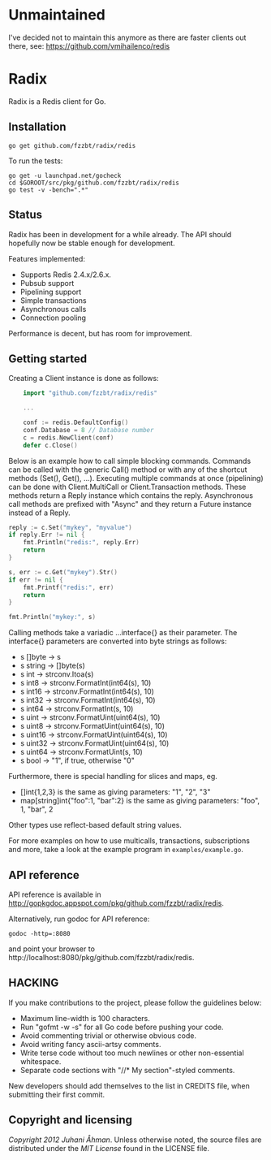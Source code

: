 Unmaintained
============
I've decided not to maintain this anymore as there are faster clients out there,
see: https://github.com/vmihailenco/redis


Radix
=====

Radix is a Redis client for Go.


## Installation

    go get github.com/fzzbt/radix/redis

To run the tests:

    go get -u launchpad.net/gocheck
    cd $GOROOT/src/pkg/github.com/fzzbt/radix/redis
    go test -v -bench=".*"


## Status

Radix has been in development for a while already.
The API should hopefully now be stable enough for development.

Features implemented:

* Supports Redis 2.4.x/2.6.x.
* Pubsub support
* Pipelining support
* Simple transactions
* Asynchronous calls
* Connection pooling

Performance is decent, but has room for improvement.

## Getting started

Creating a Client instance is done as follows:

```go
	import "github.com/fzzbt/radix/redis"

	...

	conf := redis.DefaultConfig()
	conf.Database = 8 // Database number 
	c = redis.NewClient(conf)
	defer c.Close()
```

Below is an example how to call simple blocking commands.
Commands can be called with the generic Call() method or with any of the shortcut methods (Set(), Get(), ...).
Executing multiple commands at once (pipelining) can be done with Client.MultiCall or 
Client.Transaction methods. These methods return a Reply instance which contains the reply. 
Asynchronous call methods are prefixed with "Async" and they return a Future instance 
instead of a Reply.

```go
reply := c.Set("mykey", "myvalue")
if reply.Err != nil {
	fmt.Println("redis:", reply.Err)
	return
}

s, err := c.Get("mykey").Str()
if err != nil {
	fmt.Printf("redis:", err)
	return
}

fmt.Println("mykey:", s)
```

Calling methods take a variadic ...interface{} as their parameter.
The interface{} parameters are converted into byte strings as follows:

* s []byte -> s
* s string -> []byte(s)
* s int -> strconv.Itoa(s)
* s int8 -> strconv.FormatInt(int64(s), 10)
* s int16 -> strconv.FormatInt(int64(s), 10)
* s int32 -> strconv.FormatInt(int64(s), 10)
* s int64 -> strconv.FormatInt(s, 10)
* s uint -> strconv.FormatUint(uint64(s), 10)
* s uint8 -> strconv.FormatUint(uint64(s), 10)
* s uint16 -> strconv.FormatUint(uint64(s), 10)
* s uint32 -> strconv.FormatUint(uint64(s), 10)
* s uint64 -> strconv.FormatUint(s, 10)
* s bool -> "1", if true, otherwise "0"

Furthermore, there is special handling for slices and maps, eg.

* []int{1,2,3} is the same as giving parameters: "1", "2", "3"
* map[string]int{"foo":1, "bar":2} is the same as giving parameters: "foo", 1, "bar", 2

Other types use reflect-based default string values.

For more examples on how to use multicalls, transactions, subscriptions and more,
take a look at the example program in `examples/example.go`.

## API reference

API reference is available in http://gopkgdoc.appspot.com/pkg/github.com/fzzbt/radix/redis.

Alternatively, run godoc for API reference:

	godoc -http=:8080

and point your browser to http://localhost:8080/pkg/github.com/fzzbt/radix/redis.


## HACKING

If you make contributions to the project, please follow the guidelines below:

*  Maximum line-width is 100 characters.
*  Run "gofmt -w -s" for all Go code before pushing your code. 
*  Avoid commenting trivial or otherwise obvious code.
*  Avoid writing fancy ascii-artsy comments. 
*  Write terse code without too much newlines or other non-essential whitespace.
*  Separate code sections with "//* My section"-styled comments.

New developers should add themselves to the list in CREDITS file,
when submitting their first commit.


## Copyright and licensing

*Copyright 2012 Juhani Åhman*.
Unless otherwise noted, the source files are distributed under the
*MIT License* found in the LICENSE file.
